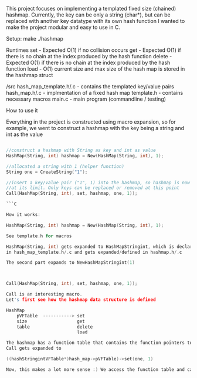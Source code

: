This project focuses on implementing a templated fixed size (chained) hashmap.
Currently, the key can be only a string (char*), but can be
replaced with another key datatype with its own hash function
I wanted to make the project modular and easy to use in C.

Setup:
	make
	./hashmap

Runtimes
set - Expected O(1) if no collision occurs
get - Expected O(1) if there is no chain at the index produced by the hash function
delete - Expected O(1) if there is no chain at the index produced by the hash function
load - O(1) current size and max size of the hash map is stored in the hashmap struct

/src
	hash_map_template.h/.c - contains the templated key/value pairs
	hash_map.h/.c - implmentation of a fixed hash map
	template.h - contains necessary macros
	main.c - main program (commandline / testing)

How to use it

Everything in the project is constructed using macro expansion, so
for example, we went to construct a hashmap with the key being a string 
and int as the value

```C

//construct a hashmap with String as key and int as value
HashMap(String, int) hashmap = New(HashMap(String, int), 1);

//allocated a string with 1 (helper function)
String one = CreateString("1");

//insert a key/value pair ("1", 1) into the hashmap, so hashmap is now
//at its limit. Only keys can be replaced or removed at this point
Call(HashMap(String, int), set, hashmap, one, 1));

```C

How it works:

HashMap(String, int) hashmap = New(HashMap(String, int), 1);

See template.h for macros

HashMap(String, int) gets expanded to HashMapStringint, which is declared
in hash_map_template.h/.c and gets expanded/defined in hashmap.h/.c

The second part expands to NewHashMapStringint(1)



Call(HashMap(String, int), set, hashmap, one, 1));

Call is an interesting macro. 
Let's first see how the hashmap data structure is defined

HashMap
	pVFTable  -----------> set
	size                   get
	table                  delete
	                       load

The hashmap has a function table that contains the function pointers to the functions to be called, so
Call gets expanded to 

((hashStringintVFTable*)hash_map->pVFTable)->set(one, 1)

Now, this makes a lot more sense :) We access the function table and call set(...) in it

